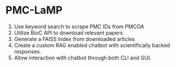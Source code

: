 # PMC-LaMP

1) Use keyword search to scrape PMC IDs from PMCOA
2) Utilize BioC API to download relevant papers
3) Generate a FAISS Index from downloaded articles
4) Create a custom RAG enabled chatbot with scientifically backed responses.
5) Allow interaction with chatbot through both CLI and GUI.
